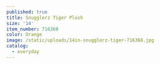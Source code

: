 ```yaml
---
published: true
title: Snugglerz Tiger Plush
size: '14'
item_number: 716368
color: Orange
image: /static/uploads/14in-snugglerz-tiger-716368.jpg
catalog:
  - everyday
---
```


